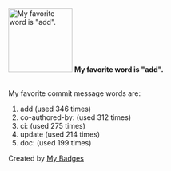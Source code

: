 <img src="https://my-badges.github.io/my-badges/favorite-word.png" alt="My favorite word is &quot;add&quot;." title="My favorite word is &quot;add&quot;." width="128">
<strong>My favorite word is &quot;add&quot;.</strong>
<br><br>

My favorite commit message words are:

1. add (used 346 times)
2. co-authored-by: (used 312 times)
3. ci: (used 275 times)
4. update (used 214 times)
5. doc: (used 199 times)


Created by <a href="https://github.com/my-badges/my-badges">My Badges</a>